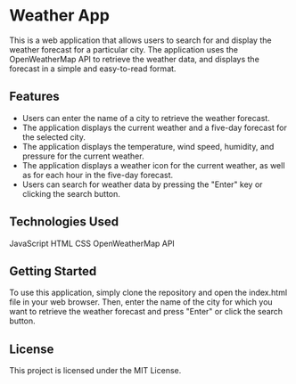 # Weather App

This is a web application that allows users to search for and display the weather forecast for a particular city. The application uses the OpenWeatherMap API to retrieve the weather data, and displays the forecast in a simple and easy-to-read format.

## Features

<ul> 
<li>Users can enter the name of a city to retrieve the weather forecast. </li>
<li>The application displays the current weather and a five-day forecast for the selected city. </li>
<li>The application displays the temperature, wind speed, humidity, and pressure for the current weather. </li>
<li>The application displays a weather icon for the current weather, as well as for each hour in the five-day forecast. </li>
<li>Users can search for weather data by pressing the "Enter" key or clicking the search button. </li>
</ul>

## Technologies Used

JavaScript
HTML
CSS
OpenWeatherMap API

## Getting Started

To use this application, simply clone the repository and open the index.html file in your web browser. Then, enter the name of the city for which you want to retrieve the weather forecast and press "Enter" or click the search button.

## License

This project is licensed under the MIT License.
